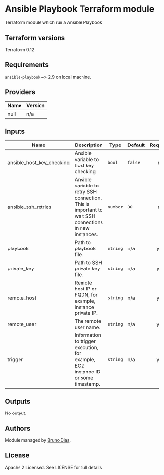 # Ansible Playbook Terraform module 
Terraform module which run a Ansible Playbook

## Terraform versions

Terraform 0.12

## Requirements

`ansible-playbook` ~> 2.9 on local machine.

## Providers

| Name | Version |
|------|---------|
| null | n/a |

## Inputs

| Name | Description | Type | Default | Required |
|------|-------------|------|---------|:--------:|
| ansible\_host\_key\_checking | Ansible variable to host key checking | `bool` | `false` | no |
| ansible\_ssh\_retries | Ansible variable to retry SSH connection. This is important to wait SSH connections in new instances. | `number` | `30` | no |
| playbook | Path to playbook file. | `string` | n/a | yes |
| private\_key | Path to SSH private key file. | `string` | n/a | yes |
| remote\_host | Remote host IP or FQDN, for example, instance private IP. | `string` | n/a | yes |
| remote\_user | The remote user name. | `string` | n/a | yes |
| trigger | Information to trigger execution, for example, EC2 instance ID or some timestamp. | `string` | n/a | yes |

## Outputs

No output.

## Authors

Module managed by [Bruno Dias](https://github.com/brunordias).

## License

Apache 2 Licensed. See LICENSE for full details.